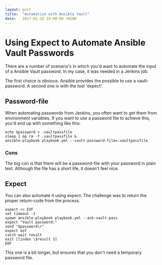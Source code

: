 ```yaml
---
layout: post
title:  "Automation with Ansible Vault"
date:   2017-02-20 19:00:00 +0200
---
```

# Using Expect to Automate Ansible Vault Passwords

There are a number of scenario's in which you'd want to automate the input of a Ansible Vault password.
In my case, it was needed in a Jenkins job.

The first choice is obvious. Ansible provides the possible to use a vault-password.
A second one is with the tool 'expect'.

## Password-file
When automating passwords from Jenkins, you often want to get them from environment variables.
If you want to use a password file to achieve this, you'd end up with something like this:
```
echo $password > .vaultpassfile
sleep 1 && rm -f .vaultpassfile &
ansible-playbook playbook.yml --vault-password-file=.vaultpassfile

```
### Cons
The big con is that there will be a password-file with your password in plain text.
Although the file has a short life, it doesn't feel nice.


## Expect
You can also automate it using expect.
The challenge was to return the proper return-code from the process.

```
expect << EOF
set timeout -1
spawn ansible-playbook playbook.yml --ask-vault-pass
expect "Vault password:"
send "$password\r"
expect eof
catch wait result
exit [lindex \$result 3]
EOF
```

This one is a bit longer, but ensures that you don't need a temporary password file.
